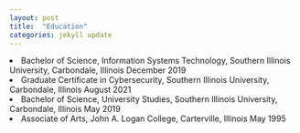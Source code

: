 ```yaml
---
layout: post
title:  "Education"
categories: jekyll update
---
```

<li>Bachelor of Science, Information Systems Technology, Southern Illinois University, Carbondale, Illinois December 2019
</li>

<li>Graduate Certificate in Cybersecurity, Southern Illinois University, Carbondale, Illinois August 2021  
</li>

<li>Bachelor of Science, University Studies, Southern Illinois University, Carbondale, Illinois May 2019
</li>

<li> Associate of Arts, John A. Logan College, Carterville, Illinois                                 May 1995
</li>








